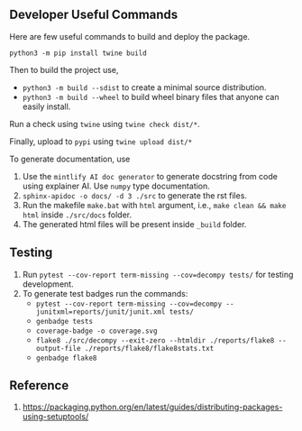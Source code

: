 ## Developer Useful Commands

Here are few useful commands to build and deploy the package.

```
python3 -m pip install twine build
```

Then to build the project use, 
* `python3 -m build --sdist` to create a minimal source distribution.
* `python3 -m build --wheel` to build wheel binary files that anyone can easily install.

Run a check using `twine` using `twine check dist/*`.

Finally, upload to `pypi` using `twine upload dist/*`

To generate documentation, use 
1. Use the `mintlify AI doc generator` to generate docstring from code using explainer AI. Use `numpy` type documentation.
2. `sphinx-apidoc -o docs/ -d 3 ./src` to generate the rst files.
3. Run the makefile `make.bat` with `html` argument, i.e., `make clean && make html` inside `./src/docs` folder.
4. The generated html files will be present inside `_build` folder.


## Testing

1. Run `pytest --cov-report term-missing --cov=decompy tests/` for testing development.
2. To generate test badges run the commands:
    * `pytest --cov-report term-missing --cov=decompy --junitxml=reports/junit/junit.xml tests/`
    * `genbadge tests`
    * `coverage-badge -o coverage.svg`
    * `flake8 ./src/decompy --exit-zero --htmldir ./reports/flake8 --output-file ./reports/flake8/flake8stats.txt`
    * `genbadge flake8`




## Reference 

1. https://packaging.python.org/en/latest/guides/distributing-packages-using-setuptools/
